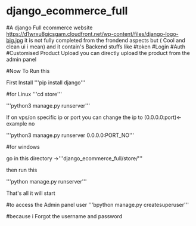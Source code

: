# django_ecommerce_full
 
#A django Full ecommerce website 
https://d1wrxu8gicsgam.cloudfront.net/wp-content/files/django-logo-big.jpg
it is not fully completed from the frondend aspects but ( Cool and clean ui i mean) and it contain's Backend stuffs like 
#token
#Login
#Auth
#Customised Product Upload 
you can directly upload the product from the admin panel 


#Now To Run this 

First Install 
'''pip install django'''

 #for Linux
 '''cd store'''
 
 '''python3 manage.py runserver'''
 
 If on vps/on specific ip or port you can change the ip to (0.0.0.0:port)<-example no
 
 '''python3 manage.py runserver 0.0.0.0:PORT_NO'''

#for windows

go in this directory ->'''django_ecommerce_full/store/'''

then run this

'''python manage.py runserver'''


That's all it will start 

#to access the Admin panel user  '''bpython manage.py createsuperuser'''

#because i Forgot the username and password




